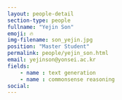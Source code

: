 ```yaml
---
layout: people-detail
section-type: people
fullname: "Yejin Son"
emoji: 🔥
img-filename: son_yejin.jpg
position: "Master Student"
permalink: people/yejin_son.html
email: yejinson@yonsei.ac.kr 
fields:
    - name : text generation
    - name : commonsense reasoning
social:
---
```

